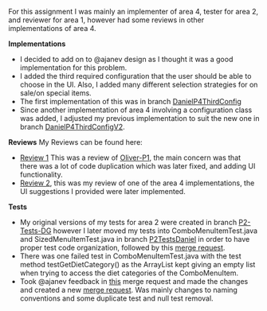 For this assignment I was mainly an implementer of area 4, tester for area 2, and reviewer for area 1, however had some reviews in other implementations of area 4.

**Implementations**
- I decided to add on to @ajanev design as I thought it was a good implementation for this problem. 
- I added the third required configuration that the user should be able to choose in the UI. Also, I added many different selection strategies for on sale/on special items. 
- The first implementation of this was in branch [DanielP4ThirdConfig](https://gitlab.cs.mcgill.ca/mnassif/303a7t1/-/tree/DanielP4ThirdConfig)
- Since another implementation of area 4 involving a configuration class was added, I adjusted my previous implementation to suit the new one in branch [DanielP4ThirdConfigV2](https://gitlab.cs.mcgill.ca/mnassif/303a7t1/-/tree/DanielP4ThirdConfigV2). 

**Reviews**
My Reviews can be found here:
- [Review 1](https://gitlab.cs.mcgill.ca/mnassif/303a7t1/-/merge_requests/1#note_40160) This was a review of [Oliver-P1](https://gitlab.cs.mcgill.ca/mnassif/303a7t1/-/tree/Oliver-P1), the main concern was that there was a lot of code duplication which was later fixed, and adding UI functionality.
- [Review 2](https://gitlab.cs.mcgill.ca/mnassif/303a7t1/-/merge_requests/17#note_43856), this was my review of one of the area 4 implementations, the UI suggestions I provided were later implemented.

**Tests**
- My original versions of my tests for area 2 were created in branch [P2-Tests-DG](https://gitlab.cs.mcgill.ca/mnassif/303a7t1/-/tree/P2-Tests-DG/) however I later moved my tests into ComboMenuItemTest.java and SizedMenuItemTest.java in branch [P2TestsDaniel](https://gitlab.cs.mcgill.ca/mnassif/303a7t1/-/tree/P2TestsDaniel) in order to have proper test code organization, followed by this [merge request](https://gitlab.cs.mcgill.ca/mnassif/303a7t1/-/merge_requests/31). 
- There was one failed test in ComboMenuItemTest.java with the test method testGetDietCategory() as the ArrayList<DietCategory> kept giving an empty list when trying to access the diet categories of the ComboMenuItem.
- Took @ajanev feedback in [this](https://gitlab.cs.mcgill.ca/mnassif/303a7t1/-/merge_requests/31) merge request and made the changes and created a new [merge request](https://gitlab.cs.mcgill.ca/mnassif/303a7t1/-/merge_requests/33). Was mainly changes to naming conventions and some duplicate test and null test removal.